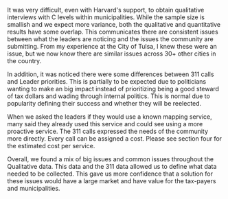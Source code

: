 It was very difficult, even with Harvard's support, to obtain qualitative interviews with C levels within municipalities. While the sample size is smallish and we expect more variance, both the qualitative and quantitative results have some overlap.  This communicates there are consistent issues between what the leaders are noticing and the issues the community are submitting.  From my experience at the City of Tulsa, I knew these were an issue, but we now know there are similar issues across 30+ other cities in the country. 

In addition, it was noticed there were some differences between 311 calls and Leader priorities. This is partially to be expected due to politicians wanting to make an big impact instead of prioritizing being a good steward of tax dollars and wading through internal politics.  This is normal due to popularity defining their success and whether they will be reelected.  

When we asked the leaders if they would use a known mapping service, many said they already used this service and could see using a more proactive service.  The 311 calls expressed the needs of the community more directly.  Every call can be assigned a cost. Please see section four for the estimated cost per service.

Overall, we found a mix of big issues and common issues throughout the Qualitative data.  This data and the 311 data allowed us to define what data needed to be collected.  This gave us more confidence that a solution for these issues would have a large market and have value for the tax-payers and municipalities.
